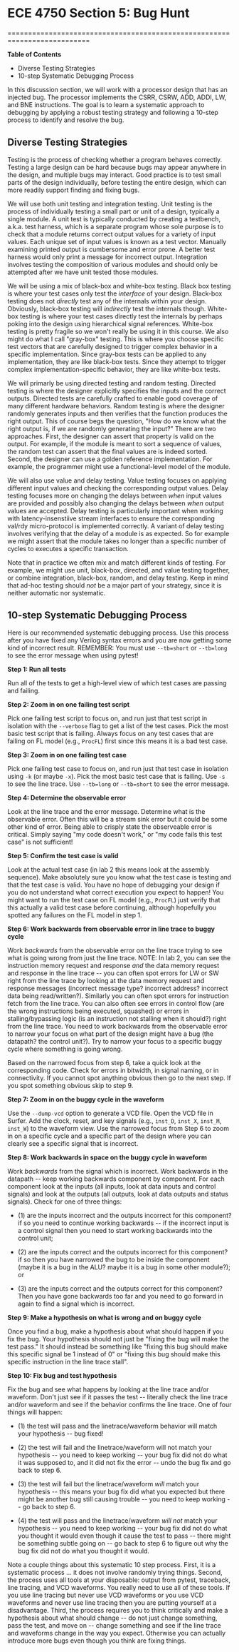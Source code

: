 
# ECE 4750 Section 5: Bug Hunt
==========================================================================

**Table of Contents**

 - Diverse Testing Strategies
 - 10-step Systematic Debugging Process

In this discussion section, we will work with a processor design that has
an injected bug. The processor implements the CSRR, CSRW, ADD, ADDI, LW,
and BNE instructions. The goal is to learn a systematic approach to
debugging by applying a robust testing strategy and following a 10-step
process to identify and resolve the bug.

Diverse Testing Strategies
--------------------------------------------------------------------------

Testing is the process of checking whether a program behaves correctly.
Testing a large design can be hard because bugs may appear anywhere in
the design, and multiple bugs may interact. Good practice is to test
small parts of the design individually, before testing the entire design,
which can more readily support finding and fixing bugs.

We will use both unit testing and integration testing. Unit testing is
the process of individually testing a small part or unit of a design,
typically a single module. A unit test is typically conducted by creating
a testbench, a.k.a. test harness, which is a separate program whose sole
purpose is to check that a module returns correct output values for a
variety of input values. Each unique set of input values is known as a
test vector. Manually examining printed output is cumbersome and error
prone. A better test harness would only print a message for incorrect
output. Integration involves testing the composition of various modules
and should only be attempted after we have unit tested those modules.

We will be using a mix of black-box and white-box testing. Black box
testing is where your test cases only test the _interface_ of your
design. Black-box testing does not _directly_ test any of the internals
within your design. Obviously, black-box testing will _indirectly_ test
the internals though. White-box testing is where your test cases directly
test the internals by perhaps poking into the design using hierarchical
signal references. White-box testing is pretty fragile so we won't really
be using it in this course. We also might do what I call "gray-box"
testing. This is where you choose specific test vectors that are
carefully designed to trigger complex behavior in a specific
implementation. Since gray-box tests can be applied to any
implementation, they are like black-box tests. Since they attempt to
trigger complex implementation-specific behavior, they are like white-box
tests.

We will primarly be using directed testing and random testing. Directed
testing is where the designer explicitly specifies the inputs and the
correct outputs. Directed tests are carefully crafted to enable good
coverage of many different hardware behaviors. Random testing is where
the designer randomly generates inputs and then verifies that the
function produces the right output. This of course begs the question,
"How do we know what the right output is, if we are randomly generating
the input?" There are two approaches. First, the designer can assert that
property is valid on the output. For example, if the module is meant to
sort a sequence of values, the random test can assert that the final
values are is indeed sorted. Second, the designer can use a golden
reference implementation. For example, the programmer might use a
functional-level model of the module.

We will also use value and delay testing. Value testing focuses on
applying different input values and checking the corresponding output
values. Delay testing focuses more on changing the delays between _when_
input values are provided and possibly also changing the delays between
_when_ output values are accepted. Delay testing is particularly
important when working with latency-insenstiive stream interfaces to
ensure the corresponding val/rdy micro-protocol is implemented correctly.
A variant of delay testing involves verifying that the delay of a module
is as expected. So for example we might assert that the module takes no
longer than a specific number of cycles to executes a specific
transaction.

Note that in practice we often mix and match different kinds of testing.
For example, we might use unit, black-box, directed, and value testing
together, or combine integration, black-box, random, and delay testing.
Keep in mind that ad-hoc testing should _not_ be a major part of your
strategy, since it is neither automatic nor systematic.

10-step Systematic Debugging Process
--------------------------------------------------------------------------

Here is our recommended systematic debugging process. Use this process
after you have fixed any Verilog syntax errors and you are now getting
some kind of incorrect result. REMEMBER: You must use `--tb=short` or
`--tb=long` to see the error message when using pytest!

**Step 1: Run all tests**

Run all of the tests to get a high-level view of which test cases are
passing and failing.

**Step 2: Zoom in on one failing test script**

Pick one failing test script to focus on, and run just that test script
in isolation with the `--verbose` flag to get a list of the test
cases. Pick the most basic test script that is failing. Always focus on
any test cases that are failing on FL model (e.g., `ProcFL`) first
since this means it is a bad test case.

**Step 3: Zoom in on one failing test case**

Pick one failing test case to focus on, and run just that test case in
isolation using `-k` (or maybe `-x`). Pick the most basic test case
that is failing. Use `-s` to see the line trace. Use `--tb=long` or
`--tb=short` to see the error message.

**Step 4: Determine the observable error**

Look at the line trace and the error message. Determine what is the
observable error. Often this will be a stream sink error but it could be
some other kind of error. Being able to crisply state the observeable
error is critical. Simply saying "my code doesn't work," or "my code
fails this test case" is not sufficient!

**Step 5: Confirm the test case is valid**

Look at the actual test case (in lab 2 this means look at the assembly
sequence). Make absolutely sure you know what the test case is testing
and that the test case is valid. You have no hope of debugging your
design if you do not understand what correct execution you expect to
happen! You might want to run the test case on FL model (e.g.,
`ProcFL`) just verify that this actually a valid test case before
continuing, although hopefully you spotted any failures on the FL model
in step 1.

**Step 6: Work backwards from observable error in line trace to
  buggy cycle**

Work _backwards_ from the observable error on the line trace trying to
see what is going wrong from just the line trace. NOTE: In lab 2, you can
see the instruction memory request and response _and_ the data memory
request and response in the line trace -- you can often spot errors for
LW or SW right from the line trace by looking at the data memory request
and response messages (incorrect message type? incorrect address?
incorrect data being read/written?). Similarly you can often spot errors
for instruction fetch from the line trace. You can also often see errors
in control flow (are the wrong instructions being executed, squashed) or
errors in stalling/bypassing logic (is an instruction not stalling when
it should?) right from the line trace. You need to work backwards from
the observable error to narrow your focus on what part of the design
might have a bug (the datapath? the control unit?). Try to narrow your
focus to a specific buggy cycle where something is going wrong.

Based on the narrowed focus from step 6, take a quick look at the
corresponding code. Check for errors in bitwidth, in signal naming, or in
connectivity. If you cannot spot anything obvious then go to the next
step. If you spot something obvious skip to step 9.

**Step 7: Zoom in on the buggy cycle in the waveform**

Use the `--dump-vcd` option to generate a VCD file. Open the VCD
file in Surfer. Add the clock, reset, and key signals (e.g.,
`inst_D`, `inst_X`, `inst_M`, `inst_W`) to the waveform
view. Use the narrowed focus from Step 6 to zoom in on a specific cycle
and a specific part of the design where you can clearly see a specific
signal that is incorrect.

**Step 8: Work backwards in space on the buggy cycle in waveform**

Work _backwards_ from the signal which is incorrect. Work backwards in
the datapath -- keep working backwards component by component. For each
component look at the inputs (all inputs, look at data inputs and control
signals) and look at the outputs (all outputs, look at data outputs and
status signals). Check for one of three things:

 - (1) are the inputs incorrect and the outputs incorrect for this
   component? if so you need to continue working backwards -- if the
   incorrect input is a control signal then you need to start working
   backwards into the control unit;

 - (2) are the inputs correct and the outputs incorrect for this
    component? if so then you have narrowed the bug to be inside the
    component (maybe it is a bug in the ALU? maybe it is a bug in some
    other module?); or

 - (3) are the inputs correct and the outputs correct for this
    component? Then you have gone backwards too far and you need to go
    forward in again to find a signal which is incorrect.

**Step 9: Make a hypothesis on what is wrong and on buggy cycle**

Once you find a bug, make a hypothesis about what should happen if you
fix the bug. Your hypothesis should not just be "fixing the bug will make
the test pass." It should instead be something like "fixing this bug
should make this specific signal be 1 instead of 0" or "fixing this bug
should make this specific instruction in the line trace stall".

**Step 10: Fix bug and test hypothesis**

Fix the bug and see what happens by looking at the line trace and/or
waveform. Don't just see if it passes the test -- literally check the
line trace and/or waveform and see if the behavior confirms the line
trace. One of four things will happen:

 - (1) the test will pass and the linetrace/waveform behavior will
    match your hypothesis -- bug fixed!

 - (2) the test will fail and the linetrace/waveform will not match
    your hypothesis -- you need to keep working -- your bug fix did not
    do what it was supposed to, and it did not fix the error -- undo the
    bug fix and go back to step 6.

 - (3) the test will fail but the linetrace/waveform _will_ match
    your hypothesis -- this means your bug fix did what you expected but
    there might be another bug still causing trouble -- you need to keep
    working -- go back to step 6.

 - (4) the test will pass and the linetrace/waveform _will not_
    match your hypothesis -- you need to keep working -- your bug fix did
    not do what you thought it would even though it cause the test to
    pass -- there might be something subtle going on -- go back to step 6
    to figure out why the bug fix did not do what you thought it would.

Note a couple things about this systematic 10 step process. First, it is
a systematic process ... it does not involve randomly trying things.
Second, the process uses all tools at your disposable: output from
pytest, traceback, line tracing, and VCD waveforms. You really need to
use all of these tools. If you use line tracing but never use VCD
waveforms or you use VCD waveforms and never use line tracing then you
are putting yourself at a disadvantage. Third, the process requires you
to think critically and make a hypothesis about what should change -- do
not just change something, pass the test, and move on -- change something
and see if the line trace and waveforms change in the way you expect.
Otherwise you can actually introduce more bugs even though you think are
fixing things.
